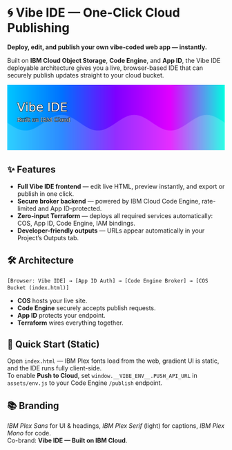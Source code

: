 # 🌀 Vibe IDE — One-Click Cloud Publishing

**Deploy, edit, and publish your own vibe-coded web app — instantly.**

Built on **IBM Cloud Object Storage**, **Code Engine**, and **App ID**, the Vibe IDE deployable architecture gives you a live, browser-based IDE that can securely publish updates straight to your cloud bucket.

![Banner — Vibe IDE Gradient Wave](assets/banner.png)

## ✨ Features
- **Full Vibe IDE frontend** — edit live HTML, preview instantly, and export or publish in one click.  
- **Secure broker backend** — powered by IBM Cloud Code Engine, rate-limited and App ID-protected.  
- **Zero-input Terraform** — deploys all required services automatically: COS, App ID, Code Engine, IAM bindings.  
- **Developer-friendly outputs** — URLs appear automatically in your Project’s Outputs tab.  

## 🛠️ Architecture
```
[Browser: Vibe IDE] → [App ID Auth] → [Code Engine Broker] → [COS Bucket (index.html)]
```
- **COS** hosts your live site.  
- **Code Engine** securely accepts publish requests.  
- **App ID** protects your endpoint.  
- **Terraform** wires everything together.

## 🚀 Quick Start (Static)
Open `index.html` — IBM Plex fonts load from the web, gradient UI is static, and the IDE runs fully client-side.  
To enable **Push to Cloud**, set `window.__VIBE_ENV__.PUSH_API_URL` in `assets/env.js` to your Code Engine `/publish` endpoint.

## 📚 Branding
_IBM Plex Sans_ for UI & headings, _IBM Plex Serif_ (light) for captions, _IBM Plex Mono_ for code.  
Co-brand: **Vibe IDE — Built on IBM Cloud**.
